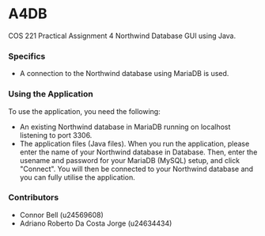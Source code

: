 # A4DB
COS 221 Practical Assignment 4 Northwind Database GUI using Java.

### Specifics
- A connection to the Northwind database using MariaDB is used.

### Using the Application
To use the application, you need the following: 
- An existing Northwind database in MariaDB running on localhost listening to port 3306. 
- The application files (Java files).
When you run the application, please enter the name of your Northwind database in Database. Then, enter the usename and password for your MariaDB (MySQL) setup, and click "Connect". You will then be connected to your Northwind database and you can fully utilise the application. 

### Contributors 
- Connor Bell (u24569608)
- Adriano Roberto Da Costa Jorge (u24634434)

